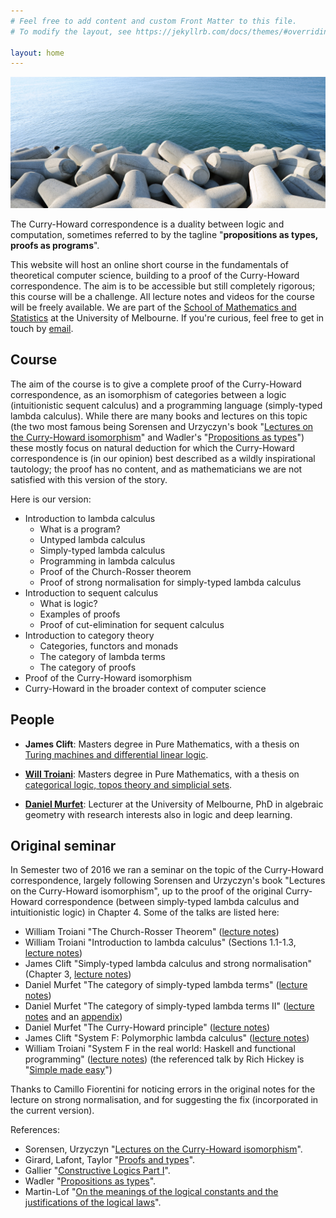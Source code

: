 ```yaml
---
# Feel free to add content and custom Front Matter to this file.
# To modify the layout, see https://jekyllrb.com/docs/themes/#overriding-theme-defaults

layout: home
---
```


![Ocean and concrete](water-cut.png?w=1740&h=724&fit=crop&crop=center&auto=format)

The Curry-Howard correspondence is a duality between logic and computation, sometimes referred to by the tagline "**propositions as types, proofs as programs**". 

This website will host an online short course in the fundamentals of theoretical computer science, building to a proof of the Curry-Howard correspondence. The aim is to be accessible but still completely rigorous; this course will be a challenge. All lecture notes and videos for the course will be freely available. We are part of the [School of Mathematics and Statistics](https://ms.unimelb.edu.au/home) at the University of Melbourne. If you're curious, feel free to get in touch by [email](mailto:d.murfet@unimelb.edu.au).

## Course

The aim of the course is to give a complete proof of the Curry-Howard correspondence, as an isomorphism of categories between a logic (intuitionistic sequent calculus) and a programming language (simply-typed lambda calculus). While there are many books and lectures on this topic (the two most famous being Sorensen and Urzyczyn's book "[Lectures on the Curry-Howard isomorphism](http://bookzz.org/s/?q=Lectures+on+the+Curry-Howard+Isomorphism&yearFrom=&yearTo=&language=&extension=&t=0)" and Wadler's "[Propositions as types](http://homepages.inf.ed.ac.uk/wadler/papers/propositions-as-types/propositions-as-types.pdf)") these mostly focus on natural deduction for which the Curry-Howard correspondence is (in our opinion) best described as a wildly inspirational tautology; the proof has no content, and as mathematicians we are not satisfied with this version of the story.

Here is our version:

* Introduction to lambda calculus
    * What is a program?
    * Untyped lambda calculus
    * Simply-typed lambda calculus
    * Programming in lambda calculus
    * Proof of the Church-Rosser theorem
    * Proof of strong normalisation for simply-typed lambda calculus
* Introduction to sequent calculus
    * What is logic?
    * Examples of proofs
    * Proof of cut-elimination for sequent calculus
* Introduction to category theory
    * Categories, functors and monads
    * The category of lambda terms
    * The category of proofs
* Proof of the Curry-Howard isomorphism
* Curry-Howard in the broader context of computer science

## People

* **James Clift**: Masters degree in Pure Mathematics, with a thesis on [Turing machines and differential linear logic](http://therisingsea.org/notes/MScThesisJamesClift.pdf).

* **[Will Troiani](https://williamtroiani.github.io/)**: Masters degree in Pure Mathematics, with a thesis on [categorical logic, topos theory and simplicial sets](https://williamtroiani.github.io/pdfs/FiniteSimplicialSetsareAlgorithms.pdf).

* **[Daniel Murfet](http://therisingsea.org/)**: Lecturer at the University of Melbourne, PhD in algebraic geometry with research interests also in logic and deep learning.

## Original seminar

In Semester two of 2016 we ran a seminar on the topic of the Curry-Howard correspondence, largely following Sorensen and Urzyczyn's book "Lectures on the Curry-Howard isomorphism", up to the proof of the original Curry-Howard correspondence (between simply-typed lambda calculus and intuitionistic logic) in Chapter 4. Some of the talks are listed here:

  * William Troiani "The Church-Rosser Theorem" ([lecture notes](http://therisingsea.org/notes/talk-will-churchrosser.pdf))
  * William Troiani "Introduction to lambda calculus" (Sections 1.1-1.3, [lecture notes](http://therisingsea.org/notes/talk-will-lambda.pdf))
  * James Clift "Simply-typed lambda calculus and strong normalisation" (Chapter 3, [lecture notes](http://therisingsea.org/notes/talk-james-simplytyped.pdf))
  * Daniel Murfet "The category of simply-typed lambda terms" ([lecture notes](http://therisingsea.org/notes/talk-catsimplytyped.pdf))
  * Daniel Murfet "The category of simply-typed lambda terms II" ([lecture notes](http://therisingsea.org/notes/talk-catsimplytyped2.pdf) and an [appendix](http://therisingsea.org/notes/talk-catsimplytyped2-cuts.pdf))
  * Daniel Murfet "The Curry-Howard principle" ([lecture notes](http://therisingsea.org/notes/talk-ch.pdf))
  * James Clift "System F: Polymorphic lambda calculus" ([lecture notes](http://therisingsea.org/notes/talk-james-systemF.pdf))
  * William Troiani "System F in the real world: Haskell and functional programming" ([lecture notes](http://therisingsea.org/notes/talk-will-haskell.pdf)) (the referenced talk by Rich Hickey is "[Simple made easy](https://www.infoq.com/presentations/Simple-Made-Easy)")
  
Thanks to Camillo Fiorentini for noticing errors in the original notes for the lecture on strong normalisation, and for suggesting the fix (incorporated in the current version).  

References:

  * Sorensen, Urzyczyn "[Lectures on the Curry-Howard isomorphism](http://bookzz.org/s/?q=Lectures+on+the+Curry-Howard+Isomorphism&yearFrom=&yearTo=&language=&extension=&t=0)".
  * Girard, Lafont, Taylor "[Proofs and types](http://www.paultaylor.eu/stable/prot.pdf)".
  * Gallier "[Constructive Logics Part I](https://ai2-s2-pdfs.s3.amazonaws.com/55ec/dffd387d44e3d939a8a7dacf7c655a84a793.pdf)".
  * Wadler "[Propositions as types](http://homepages.inf.ed.ac.uk/wadler/papers/propositions-as-types/propositions-as-types.pdf)".
  * Martin-Lof "[On the meanings of the logical constants and the justifications of the logical laws](https://www.andrew.cmu.edu/user/ulrikb/80-518-818/MartinLof83.pdf)".
